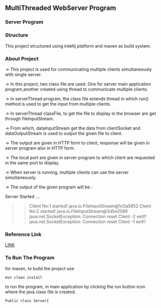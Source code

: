 ## MultiThreaded WebServer Program

### Server Program

### Structure
This project structured using intellij platform and maven as build system.

### About Project
-> This project is used for communicating multiple clients simultaneously with single server.

-> In this project, two class file are used. One for server main application program,another created using thread to communicate multiple clients.

-> In serverThread program, the class file extends thread in which run() method is used to get the input from multiple clients.

-> In serverThread classFile, to get the file to display in the browser are get through fileInputStream.

-> From which, dataInputStream get the data from clientSocket and dataOutputStream is used to output the given file to client.

-> The output are given in HTTP form to client, response will be given in server program also in HTTP form.

-> The local port are given in server program to which client are requested in the same port to display.

-> When server is running, multiple clients can use the server simultaneously.

-> The output of the given program will be :

Server Started ....
>> Client No:1 started!
java.io.FileInputStream@1c0a5652
>> Client No:2 started!
java.io.FileInputStream@3d5e2089
java.net.SocketException: Connection reset
Client -2 exit!!
java.net.SocketException: Connection reset
Client -1 exit!! 

### Reference Link
[LINK](http://net-informations.com/java/net/multithreaded.htm)

### To Run The Program
for maven, to build the project use 
```
mvn clean install
```
to run the program, in main application by clicking the run button icon where the java class file is created.

```bash
Public class Server{
```
